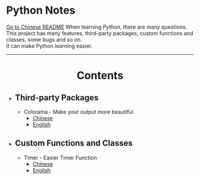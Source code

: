 # Python Notes
[Go to Chinese README](README-CN.md)
When learning *Python*, there are many questions.     
This project has many features, third-party packages, custom functions and classes, some bugs and so on.     
It can make Python learning easier.

----

# <center>Contents</center>

- ## Third-party Packages
    - Colorama - Make your output more beautiful
        - [Chinese](CN-Colorful_output.ipynb)
        - [English](EN-Colorful_output.ipynb)
- ## Custom Functions and Classes
    - Timer - Easier Timer Function
        - [Chinese](CN-Timer.ipynb)
        - [English](EN-Timer.ipynb)